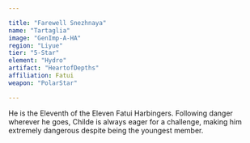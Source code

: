 ```yaml
---

title: "Farewell Snezhnaya"
name: "Tartaglia"
image: "GenImp-A-HA"
region: "Liyue"
tier: "5-Star"
element: "Hydro"
artifact: "HeartofDepths"
affiliation: Fatui
weapon: "PolarStar"

---
```


He is the Eleventh of the Eleven Fatui Harbingers. Following danger wherever he goes, Childe is always eager for a challenge, making him extremely dangerous despite being the youngest member.